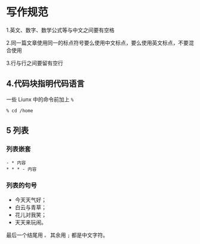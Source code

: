 # 写作规范

1.英文、数字、数学公式等与中文之间要有空格

2.同一篇文章使用同一的标点符号要么使用中文标点，要么使用英文标点，不要混合使用

3.行与行之间要留有空行

## 4.代码块指明代码语言

一些 Liunx 中的命令前加上 `%` 

```shell
% cd /home
```



## 5 列表

### 列表嵌套

```
- * 内容
* * * - 内容
```



### 列表的句号

- 今天天气好；
- 白云与青草；
- 花儿对我笑；
- 天天来玩闹。

最后一个结尾用 `。`  其余用 `;` 都是中文字符。



```java
```